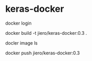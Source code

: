 # keras-docker

docker login 

docker build -t jiero/keras-docker:0.3 .

docler image ls

docker push jiero/keras-docker:0.3 
